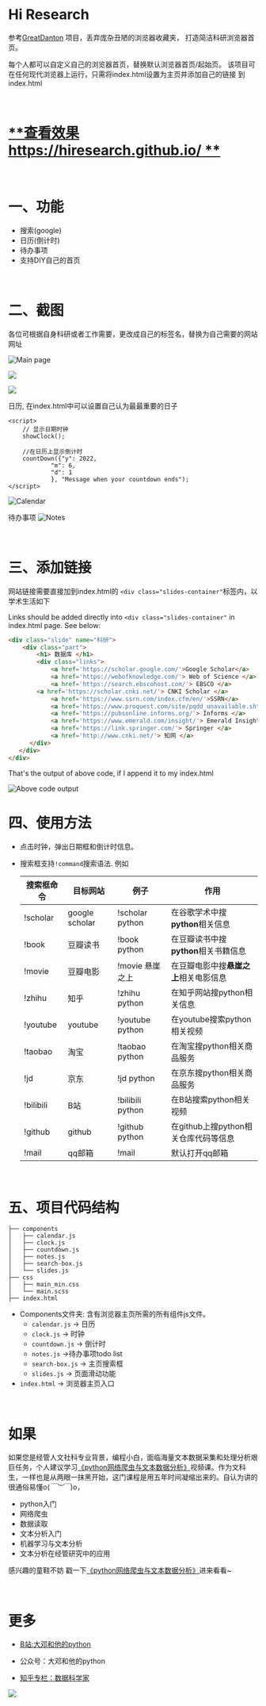 # Hi Research

参考[GreatDanton](https://github.com/GreatDanton) 项目，丢弃庞杂丑陋的浏览器收藏夹， 打造简洁科研浏览器首页。

每个人都可以自定义自己的浏览器首页，替换默认浏览器首页/起始页。 该项目可在任何现代浏览器上运行，只需将index.html设置为主页并添加自己的链接
到index.html

<br>

# [**查看效果 https://hiresearch.github.io/ **](https://hiresearch.github.io/)


<br>



# 一、功能

* 搜索(google)
* 日历(倒计时)
* 待办事项
* 支持DIY自己的首页



<br>




# 二、截图

各位可根据自身科研或者工作需要，更改成自己的标签名，替换为自己需要的网站网址

![Main page](screenshots/科研界面.png)



![](screenshots/管理.png)

![](screenshots/摸鱼.png)

日历, 在index.html中可以设置自己认为最最重要的日子

```
<script>
	// 显示日期时钟
	showClock();

	//在日历上显示倒计时
	countDown({"y": 2022,
           	"m": 6,
           	"d": 1
           	}, "Message when your countdown ends");
</script>
```



![Calendar](screenshots/calendar.png)

待办事项
![Notes](screenshots/notes.png)



<br>




# 三、添加链接
网站链接需要直接加到index.html的 ``<div class="slides-container"``标签内，以学术生活如下

Links should be added directly into `<div class="slides-container"` in index.html page. See below:

```html
<div class="slide" name="科研">
    <div class="part">
        <h1> 数据库 </h1>
        <div class="links">
            <a href='https://scholar.google.com/'>Google Scholar</a>
            <a href='https://webofknowledge.com/'> Web of Science </a>
            <a href='https://search.ebscohost.com/'> EBSCO </a>
	    <a href='https://scholar.cnki.net/'> CNKI Scholar </a>
            <a href='https://www.ssrn.com/index.cfm/en/'>SSRN</a>
            <a href='https://www.proquest.com/site/pqdd_unavailable.shtml'> ProQuest </a>
            <a href='https://pubsonline.informs.org/'> Informs </a>
            <a href='https://www.emerald.com/insight/'> Emerald Insight </a>
            <a href='https://link.springer.com/'> Springer </a>
            <a href='http://www.cnki.net/'> 知网 </a>
      </div>
   </div>
</div>
```

That's the output of above code, if I append it to my index.html

![Above code output](screenshots/数据库.png)





# 四、使用方法
* 点击时钟，弹出日期框和倒计时信息。
* 搜索框支持`!command`搜索语法. 例如

    | 搜索框命令 | 目标网站 | 例子 | 作用 |
    | -------- | --------- | -------   | -------- |
    | !scholar | google scholar | !scholar python | 在谷歌学术中搜**python**相关信息 |
    | !book   | 豆瓣读书 | !book python | 在豆瓣读书中搜**python**相关书籍信息 |
    | !movie | 豆瓣电影 | !movie 悬崖之上 | 在豆瓣电影中搜**悬崖之上**相关电影信息 |
    | !zhihu  | 知乎 | !zhihu python | 在知乎网站搜python相关信息 |
    | !youtube | youtube | !youtube python | 在youtube搜索python相关视频 |
    | !taobao | 淘宝 | !taobao python | 在淘宝搜python相关商品服务 |
    | !jd | 京东 | !jd python | 在京东搜python相关商品服务 |
    | !bilibili | B站 | !bilibili python | 在B站搜索python相关视频 |
    | !github | github | !github python | 在github上搜python相关仓库代码等信息 |
    | !mail | qq邮箱 | !mail | 默认打开qq邮箱 |




<br>

# 五、项目代码结构
```
├── components
│   ├── calendar.js
│   ├── clock.js
│   ├── countdown.js
│   ├── notes.js
│   ├── search-box.js
│   └── slides.js
├── css
│   ├── main_min.css
│   └── main.scss
├── index.html 
```

* Components文件夹: 含有浏览器主页所需的所有组件js文件。
    * `calendar.js` -> 日历
    * `clock.js` -> 时钟
    * `countdown.js` -> 倒计时
    * `notes.js` ->待办事项todo list
    * `search-box.js` -> 主页搜索框
    * `slides.js` -> 页面滑动功能
* `index.html` -> 浏览器主页入口





<br>



# 如果

如果您是经管人文社科专业背景，编程小白，面临海量文本数据采集和处理分析艰巨任务，个人建议学习[《python网络爬虫与文本数据分析》](https://ke.qq.com/course/482241?tuin=163164df)视频课。作为文科生，一样也是从两眼一抹黑开始，这门课程是用五年时间凝缩出来的。自认为讲的很通俗易懂o(*￣︶￣*)o，

- python入门
- 网络爬虫
- 数据读取
- 文本分析入门
- 机器学习与文本分析
- 文本分析在经管研究中的应用

感兴趣的童鞋不妨 戳一下[《python网络爬虫与文本数据分析》](https://ke.qq.com/course/482241?tuin=163164df)进来看看~



<br>



# 更多

- [B站:大邓和他的python](https://space.bilibili.com/122592901/channel/detail?cid=66008)

- 公众号：大邓和他的python

- [知乎专栏：数据科学家](https://zhuanlan.zhihu.com/dadeng)


![](/Users/thunderhit/Desktop/Programming/diyPython/weibo_crawler-main/img/公众号.png)
